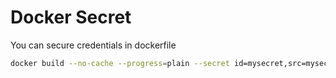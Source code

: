 # Docker Secret
You can secure credentials in dockerfile
```sh
docker build --no-cache --progress=plain --secret id=mysecret,src=mysecret.txt -t mysecretimage .
```